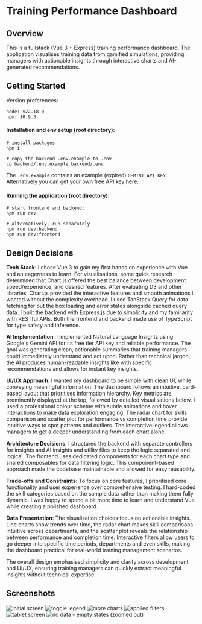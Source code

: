 # Training Performance Dashboard
## Overview
This is a fullstack (Vue 3 + Express) training performance dashboard. The application visualises training data from gamified simulations, providing managers with actionable insights through interactive charts and AI-generated recommendations.

## Getting Started
Version preferences:
```
node: v22.18.0
npm: 10.9.3
```
#### Installation and env setup (root directory):
```
# install packages
npm i

# copy the backend .env.example to .env
cp backend/.env.example backend/.env
```
The  `.env.example` contains an example (expired) `GEMINI_API_KEY`.
Alternatively you can get your own free API key [here](https://aistudio.google.com/apikey).

#### Running the application (root directory):
```
# start frontend and backend:
npm run dev

# alternatively, run separately
npm run dev:backend
npm run dev:frontend
```

## Design Decisions
**Tech Stack**: I chose Vue 3 to gain my first hands on experience with Vue and an eagerness to learn. For visualisations, some quick research determined that Chart.js offered the best balance between development speed/experience, and desired features. After evaluating D3 and other libraries, Chart.js provided the interactive features and smooth animations I wanted without the complexity overhead. I used TanStack Query for data fetching for out the box loading and error states alongside cached query data.
I built the backend with Express.js due to simplicity and my familiarity with RESTful APIs. Both the frontend and backend made use of TypeScript for type safety and inference.

**AI Implementation**: I implemented Natural Language Insights using Google's Gemini API for its free tier API key and reliable performance. The goal was generating clean, actionable summaries that training managers could immediately understand and act upon. Rather than technical jargon, the AI produces human-readable insights like with specific recommendations and allows for instant key insights.

**UI/UX Approach**: I wanted my dashboard to be simple with clean UI, while conveying meaningful information. The dashboard follows an intuitive, card-based layout that prioritises information hierarchy. Key metrics are prominently displayed at the top, followed by detailed visualisations below. I used a professional colour scheme with subtle animations and hover interactions to make data exploration engaging. The radar chart for skills comparison and scatter plot for performance vs completion time provide intuitive ways to spot patterns and outliers. The interactive legend allows managers to get a deeper understanding from each chart alone. 

**Architecture Decisions**: I structured the backend with separate controllers for insights and AI insights and utility files to keep the logic separated and logical. The frontend uses dedicated components for each chart type and shared composables for data filtering logic. This component-based approach made the codebase maintainable and allowed for easy reusability.

**Trade-offs and Constraints**: To focus on core features, I prioritised core functionality and user experience over comprehensive testing. I hard-coded the skill categories based on the sample data rather than making them fully dynamic. I was happy to spend a bit more time to learn and understand Vue while creating a polished dashboard.

**Data Presentation**: The visualisation choices focus on actionable insights. Line charts show trends over time, the radar chart makes skill comparisons intuitive across departments, and the scatter plot reveals the relationship between performance and completion time. Interactive filters allow users to go deeper into specific time periods, departments and even skills, making the dashboard practical for real-world training management scenarios.

The overall design emphasised simplicity and clarity across development and UI/UX, ensuring training managers can quickly extract meaningful insights without technical expertise.


## Screenshots
![initial screen](./screenshots/1.png)
![toggle legend](./screenshots/2.png)
![more charts](./screenshots/3.png)
![applied filters](./screenshots/4.png)
![tablet screen](./screenshots/5.png)
![no data - empty states (zoomed out)](./screenshots/6.png)